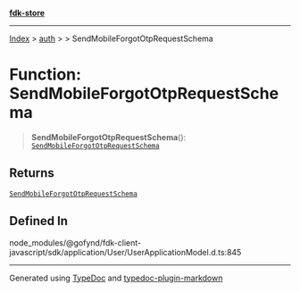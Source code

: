 [**fdk-store**](../../../README.md)
***

[Index](../../../API.md) > [auth](../../README.md) > [<internal>](../README.md) > SendMobileForgotOtpRequestSchema

# Function: SendMobileForgotOtpRequestSchema

> **SendMobileForgotOtpRequestSchema**(): [`SendMobileForgotOtpRequestSchema`](../type-aliases/type-alias.SendMobileForgotOtpRequestSchema.md)

## Returns

[`SendMobileForgotOtpRequestSchema`](../type-aliases/type-alias.SendMobileForgotOtpRequestSchema.md)

## Defined In

node\_modules/@gofynd/fdk-client-javascript/sdk/application/User/UserApplicationModel.d.ts:845

***
Generated using [TypeDoc](https://typedoc.org/) and [typedoc-plugin-markdown](https://www.npmjs.com/package/typedoc-plugin-markdown)
